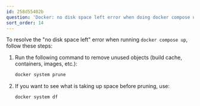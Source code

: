 ```yaml
---
id: 258d55402b
question: 'Docker: no disk space left error when doing docker compose up'
sort_order: 14
---
```


To resolve the "no disk space left" error when running `docker compose up`, follow these steps:

1. Run the following command to remove unused objects (build cache, containers, images, etc.):
   
   ```bash
   docker system prune
   ```

2. If you want to see what is taking up space before pruning, use:
   
   ```bash
   docker system df
   ```
